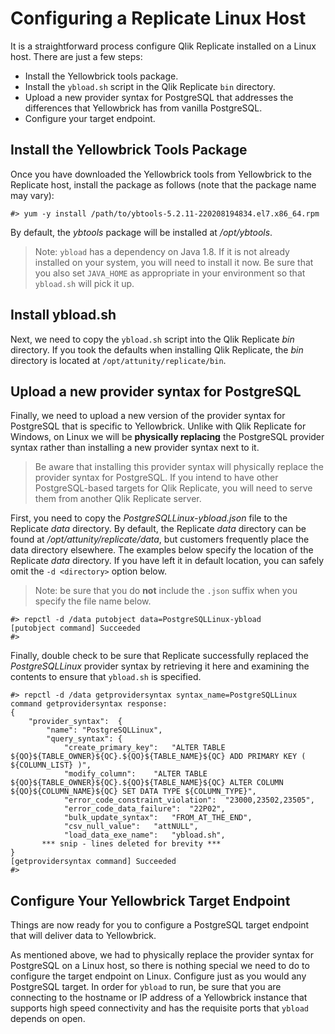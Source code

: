 # Configuring a Replicate Linux Host 

It is a straightforward process configure Qlik Replicate installed on a Linux host.
There are just a few steps:

* Install the Yellowbrick tools package.
* Install the `ybload.sh` script in the Qlik Replicate `bin` directory. 
* Upload a new provider syntax for PostgreSQL that addresses the differences that
Yellowbrick has from vanilla PostgreSQL.
* Configure your target endpoint.

## Install the Yellowbrick Tools Package

Once you have downloaded the Yellowbrick tools from Yellowbrick to the Replicate
host, install the package as follows (note that the package name may vary):

```
#> yum -y install /path/to/ybtools-5.2.11-220208194834.el7.x86_64.rpm

```

By default, the *ybtools* package will be installed at */opt/ybtools*.

> Note: `ybload` has a dependency on Java 1.8. If it is not already installed on 
> your system, you will need to install it now. Be sure that you also set
> `JAVA_HOME` as appropriate in your environment so that `ybload.sh` will pick it up.

## Install ybload.sh 

Next, we need to copy the `ybload.sh` script into the Qlik Replicate *bin* directory. 
If you took the defaults when installing Qlik Replicate, the *bin* directory is located
at `/opt/attunity/replicate/bin`.

## Upload a new provider syntax for PostgreSQL

Finally, we need to upload a new version of the provider syntax for PostgreSQL that is
specific to Yellowbrick. Unlike with Qlik Replicate for Windows, on Linux we will be
**physically replacing** the PostgreSQL provider syntax rather than installing a new provider
syntax next to it. 

> Be aware that installing this provider syntax will physically replace the provider
> syntax for PostgreSQL. If you intend to have other PostgreSQL-based targets for Qlik
> Replicate, you will need to serve them from another Qlik Replicate server.

First, you need to copy the *PostgreSQLLinux-ybload.json* file to the Replicate *data*
directory. By default, the Replicate *data* directory can be found at */opt/attunity/replicate/data*, 
but customers frequently place the data directory elsewhere. The examples below specify the
location of the Replicate *data* directory. If you have left it in default location,
you can safely omit the `-d <directory>` option below.

> Note: be sure that you do **not** include the `.json` suffix when you specify the 
> file name below.


```
#> repctl -d /data putobject data=PostgreSQLLinux-ybload
[putobject command] Succeeded
#>
```

Finally, double check to be sure that Replicate successfully replaced the *PostgreSQLLinux*
provider syntax by retrieving it here and examining the contents to ensure that
`ybload.sh` is specified.


```
#> repctl -d /data getprovidersyntax syntax_name=PostgreSQLLinux
command getprovidersyntax response:
{
	"provider_syntax":	{
		"name":	"PostgreSQLLinux",
		"query_syntax":	{
			"create_primary_key":	"ALTER TABLE ${QO}${TABLE_OWNER}${QC}.${QO}${TABLE_NAME}${QC} ADD PRIMARY KEY ( ${COLUMN_LIST} )",
			"modify_column":	"ALTER TABLE ${QO}${TABLE_OWNER}${QC}.${QO}${TABLE_NAME}${QC} ALTER COLUMN ${QO}${COLUMN_NAME}${QC} SET DATA TYPE ${COLUMN_TYPE}",
			"error_code_constraint_violation":	"23000,23502,23505",
			"error_code_data_failure":	"22P02",
			"bulk_update_syntax":	"FROM_AT_THE_END",
			"csv_null_value":	"attNULL",
			"load_data_exe_name":	"ybload.sh",
       *** snip - lines deleted for brevity *** 
}
[getprovidersyntax command] Succeeded
#> 
```

## Configure Your Yellowbrick Target Endpoint

Things are now ready for you to configure a PostgreSQL target endpoint that will deliver
data to Yellowbrick. 

As mentioned above, we had to physically replace the provider syntax for PostgreSQL
on a Linux host, so there is
nothing special we need to do to configure the target endpoint on Linux. Configure just as 
you would any PostgreSQL target. In order for `ybload` to run, be sure that you are connecting 
to the hostname or IP address of a Yellowbrick instance that supports high speed connectivity
and has the requisite ports that `ybload` depends on open.
